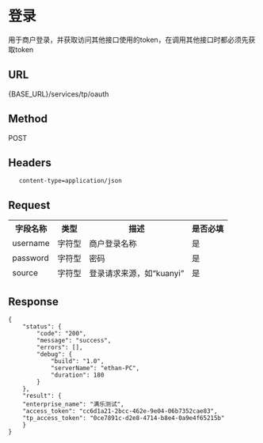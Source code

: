 # 登录

用于商户登录，并获取访问其他接口使用的token，在调用其他接口时都必须先获取token

## URL
   {BASE_URL}/services/tp/oauth

## Method
   POST

## Headers
```
   content-type=application/json
```

## Request
<table data-tablesaw-sortable>
    <thead>
        <tr>
            <th data-tablesaw-sortable-col data-tablesaw-sortable-default-col>字段名称</th>
            <th data-tablesaw-sortable-col>类型</th>
            <th data-tablesaw-sortable-col>描述</th>
            <th data-tablesaw-sortable-col>是否必填</th>
        </tr>
		<tr>
            <td>username</th>
            <td>字符型</th>
            <td>商户登录名称</th>
            <td>是</th>
        </tr>
		<tr>
            <td>password</th>
            <td>字符型</th>
            <td>密码</th>
            <td>是</th>
        </tr>
		<tr>
            <td>source</th>
            <td>字符型</th>
            <td>登录请求来源，如“kuanyi”</th>
            <td>是</th>
        </tr>
    </thead>
<table>

## Response
```
{
	"status": {
		"code": "200",
		"message": "success",
		"errors": [],
		"debug": {
			"build": "1.0",
			"serverName": "ethan-PC",
			"duration": 180
		}
	},
	"result": {
	"enterprise_name": "满乐测试",
	"access_token": "cc6d1a21-2bcc-462e-9e04-06b7352cae83",
	"tp_access_token": "0ce7891c-d2e8-4714-b8e4-0a9e4f65215b"
	}
}
```

